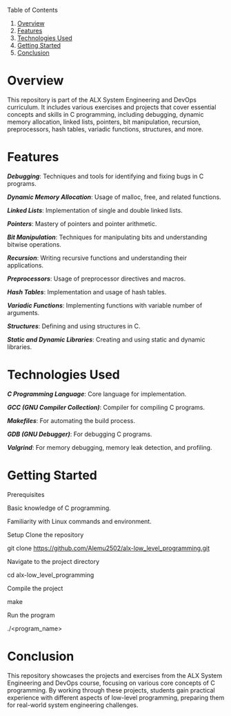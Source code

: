 Table of Contents

1. [Overview](#overview)
2. [Features](#features)
3. [Technologies Used](#technologies-used)
4. [Getting Started](#getting-started)
5. [Conclusion](#conclusion)

# Overview

This repository is part of the ALX System Engineering and DevOps curriculum. It includes various exercises and projects that cover essential concepts and skills in C programming, including debugging, dynamic memory allocation, linked lists, pointers, bit manipulation, recursion, preprocessors, hash tables, variadic functions, structures, and more.

# Features

***Debugging***: Techniques and tools for identifying and fixing bugs in C programs.

***Dynamic Memory Allocation***: Usage of malloc, free, and related functions.

***Linked Lists***: Implementation of single and double linked lists.

***Pointers***: Mastery of pointers and pointer arithmetic.

***Bit Manipulation***: Techniques for manipulating bits and understanding bitwise operations.

***Recursion***: Writing recursive functions and understanding their applications.

***Preprocessors***: Usage of preprocessor directives and macros.

***Hash Tables***: Implementation and usage of hash tables.

***Variadic Functions***: Implementing functions with variable number of arguments.

***Structures***: Defining and using structures in C.

***Static and Dynamic Libraries***: Creating and using static and dynamic libraries.

# Technologies Used

***C Programming Language***: Core language for implementation.

***GCC (GNU Compiler Collection)***: Compiler for compiling C programs.

***Makefiles***: For automating the build process.

***GDB (GNU Debugger)***: For debugging C programs.

***Valgrind***: For memory debugging, memory leak detection, and profiling.

# Getting Started

Prerequisites

Basic knowledge of C programming.

Familiarity with Linux commands and environment.

Setup
Clone the repository

git clone https://github.com/Alemu2502/alx-low_level_programming.git

Navigate to the project directory

cd alx-low_level_programming

Compile the project

make

Run the program

./<program_name>

# Conclusion

This repository showcases the projects and exercises from the ALX System Engineering and DevOps course, focusing on various core concepts of C programming. By working through these projects, students gain practical experience with different aspects of low-level programming, preparing them for real-world system engineering challenges.